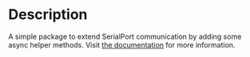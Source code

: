 ﻿# Description
A simple package to extend SerialPort communication by adding some async helper methods. Visit [the documentation](https://robbelroot.de/blog/rskibbe-io-ports-async-helper-methods-for-serialport-communication-in-net/) for more information.